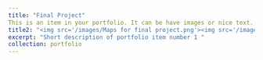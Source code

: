```yaml
---
title: "Final Project"
This is an item in your portfolio. It can be have images or nice text. If you name the file .md, it will be parsed as markdown. If you name the file .html, it will be parsed as HTML.
title2: "<img src='/images/Maps for final project.png'><img src='/images/Maps for final project_2.png'>"
excerpt: "Short description of portfolio item number 1 "
collection: portfolio
---
```


 

